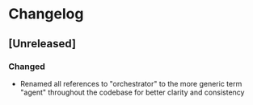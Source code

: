 # Changelog

## [Unreleased]

### Changed
- Renamed all references to "orchestrator" to the more generic term "agent" throughout the codebase for better clarity and consistency
